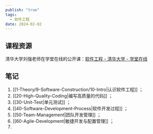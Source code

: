 ```yaml
---
publish: "true"
tags:
  - 软件工程
date: 2024-02-02
---
```

## 课程资源

清华大学刘强老师在学堂在线的公开课：[软件工程 - 清华大学 - 学堂在线](https://www.xuetangx.com/course/THU08091000367/19318226?channel=i.area.learn_title)

## 笔记

1. [[1-Theory/9-Software-Construction/10-Intro|认识软件工程]] ；
2. [[20-High-Quality-Coding|编写高质量的代码]] ；
3. [[30-Unit-Test|单元测试]] ；
4. [[40-Software-Development-Process|软件开发过程]] ；
5. [[50-Team-Management|团队开发管理]] ；
6. [[60-Agile-Development|敏捷开发与配置管理]] ；
7. 